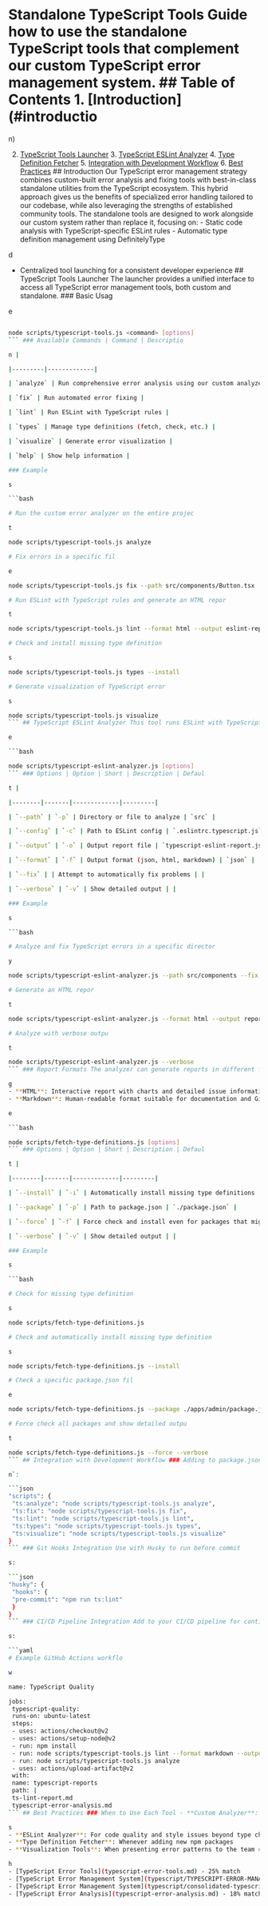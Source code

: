 # Standalone TypeScript Tools Guide how to use the standalone TypeScript tools that complement our custom TypeScript error management system. ## Table of Contents 1. [Introduction](#introductio

n)

2. [TypeScript Tools Launcher](#typescript-tools-launcher) 3. [TypeScript ESLint Analyzer](#typescript-eslint-analyzer) 4. [Type Definition Fetcher](#type-definition-fetcher) 5. [Integration with Development Workflow](#integration-with-development-workflow) 6. [Best Practices](#best-practices) ## Introduction Our TypeScript error management strategy combines custom-built error analysis and fixing tools with best-in-class standalone utilities from the TypeScript ecosystem. This hybrid approach gives us the benefits of specialized error handling tailored to our codebase, while also leveraging the strengths of established community tools. The standalone tools are designed to work alongside our custom system rather than replace it, focusing on: - Static code analysis with TypeScript-specific ESLint rules - Automatic type definition management using DefinitelyType

d

- Centralized tool launching for a consistent developer experience ## TypeScript Tools Launcher The launcher provides a unified interface to access all TypeScript error management tools, both custom and standalone. ### Basic Usag

e

```bash

node scripts/typescript-tools.js <command> [options]
``` ### Available Commands | Command | Descriptio

n |

|---------|-------------|

| `analyze` | Run comprehensive error analysis using our custom analyzer |

| `fix` | Run automated error fixing |

| `lint` | Run ESLint with TypeScript rules |

| `types` | Manage type definitions (fetch, check, etc.) |

| `visualize` | Generate error visualization |

| `help` | Show help information |

### Example

s

```bash

# Run the custom error analyzer on the entire projec

t

node scripts/typescript-tools.js analyze

# Fix errors in a specific fil

e

node scripts/typescript-tools.js fix --path src/components/Button.tsx

# Run ESLint with TypeScript rules and generate an HTML repor

t

node scripts/typescript-tools.js lint --format html --output eslint-report.html

# Check and install missing type definition

s

node scripts/typescript-tools.js types --install

# Generate visualization of TypeScript error

s

node scripts/typescript-tools.js visualize
``` ## TypeScript ESLint Analyzer This tool runs ESLint with TypeScript-specific rules and generates detailed reports on TypeScript errors and code quality issues. ### Basic Usag

e

```bash

node scripts/typescript-eslint-analyzer.js [options]
``` ### Options | Option | Short | Description | Defaul

t |

|--------|-------|-------------|---------|

| `--path` | `-p` | Directory or file to analyze | `src` |

| `--config` | `-c` | Path to ESLint config | `.eslintrc.typescript.js` |

| `--output` | `-o` | Output report file | `typescript-eslint-report.json` |

| `--format` | `-f` | Output format (json, html, markdown) | `json` |

| `--fix` | | Attempt to automatically fix problems | |

| `--verbose` | `-v` | Show detailed output | |

### Example

s

```bash

# Analyze and fix TypeScript errors in a specific director

y

node scripts/typescript-eslint-analyzer.js --path src/components --fix

# Generate an HTML repor

t

node scripts/typescript-eslint-analyzer.js --format html --output reports/eslint-report.html

# Analyze with verbose outpu

t

node scripts/typescript-eslint-analyzer.js --verbose
``` ### Report Formats The analyzer can generate reports in different formats: - **JSON**: Machine-readable format for further processin

g
- **HTML**: Interactive report with charts and detailed issue information
- **Markdown**: Human-readable format suitable for documentation and GitHub ## Type Definition Fetcher This tool analyzes your project's dependencies and fetches appropriate type definitions from DefinitelyTyped if they're missing. ### Basic Usag

e

```bash

node scripts/fetch-type-definitions.js [options]
``` ### Options | Option | Short | Description | Defaul

t |

|--------|-------|-------------|---------|

| `--install` | `-i` | Automatically install missing type definitions | `false` |

| `--package` | `-p` | Path to package.json | `./package.json` |

| `--force` | `-f` | Force check and install even for packages that might have built-in types | |

| `--verbose` | `-v` | Show detailed output | |

### Example

s

```bash

# Check for missing type definition

s

node scripts/fetch-type-definitions.js

# Check and automatically install missing type definition

s

node scripts/fetch-type-definitions.js --install

# Check a specific package.json fil

e

node scripts/fetch-type-definitions.js --package ./apps/admin/package.json

# Force check all packages and show detailed outpu

t

node scripts/fetch-type-definitions.js --force --verbose
``` ## Integration with Development Workflow ### Adding to package.json Scripts For convenient access, add these scripts to your `package.jso

n`:

```json
"scripts": {
 "ts:analyze": "node scripts/typescript-tools.js analyze",
 "ts:fix": "node scripts/typescript-tools.js fix",
 "ts:lint": "node scripts/typescript-tools.js lint",
 "ts:types": "node scripts/typescript-tools.js types",
 "ts:visualize": "node scripts/typescript-tools.js visualize"
}
``` ### Git Hooks Integration Use with Husky to run before commit

s:

```json
"husky": {
 "hooks": {
 "pre-commit": "npm run ts:lint"
 }
}
``` ### CI/CD Pipeline Integration Add to your CI/CD pipeline for continuous quality check

s:

```yaml
# Example GitHub Actions workflo

w

name: TypeScript Quality

jobs:
 typescript-quality:
 runs-on: ubuntu-latest
 steps:
 - uses: actions/checkout@v2
 - uses: actions/setup-node@v2
 - run: npm install
 - run: node scripts/typescript-tools.js lint --format markdown --output ts-lint-report.md
 - run: node scripts/typescript-tools.js analyze
 - uses: actions/upload-artifact@v2
 with:
 name: typescript-reports
 path: |
 ts-lint-report.md
 typescript-error-analysis.md
``` ## Best Practices ### When to Use Each Tool - **Custom Analyzer**: For deep analysis of TypeScript errors, especially cascade error

s
- **ESLint Analyzer**: For code quality and style issues beyond type checking
- **Type Definition Fetcher**: Whenever adding new npm packages
- **Visualization Tools**: When presenting error patterns to the team ### Recommended Workflow 1. **Daily Development**: - Run `ts:lint` frequently during development - Use `ts:fix` for quick fixes of common issues 2. **Adding Dependencies**: - After adding new npm packages, run `ts:types --install` 3. **Before Commits**: - Run `ts:lint` to catch style and quality issues 4. **Weekly Code Quality**: - Run the full `ts:analyze` and `ts:visualize` to identify patterns - Address root cause issues identified in the analysis ### Configuration Best Practices 1. **ESLint Rules**: - Customize `.eslintrc.typescript.js` for your team's preferences - Start with warnings instead of errors for easier adoption - Gradually increase strictness as team familiarity grows 2. **Type Management**: - Create custom type definitions in `src/types` for libraries without DefinitelyTyped support - Document any workarounds needed for problematic packages 3. **Error Prioritization**: - Focus on fixing high-severity errors first - Address root causes before symptoms - Prioritize errors in shared/core components By following these guidelines, you'll be able to effectively use our standalone TypeScript tools alongside our custom error management system, creating a comprehensive approach to TypeScript error handling. ## See Also - [TypeScript Error Handling System](typescript-error-handling-system.md) - 25% matc

h
- [TypeScript Error Tools](typescript-error-tools.md) - 25% match
- [TypeScript Error Management System](typescript/TYPESCRIPT-ERROR-MANAGEMENT.md) - 18% match
- [TypeScript Error Management System](typescript/consolidated-typescript-error-management.md) - 18% match
- [TypeScript Error Analysis](typescript-error-analysis.md) - 18% match